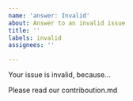 ```yaml
---
name: 'answer: Invalid'
about: Answer to an invalid issue
title: ''
labels: invalid
assignees: ''

---
```


Your issue is invalid, because...

Please read our contriboution.md
